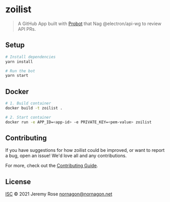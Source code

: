 # zoilist

> A GitHub App built with [Probot](https://github.com/probot/probot) that Nag @electron/api-wg to review API PRs.

## Setup

```sh
# Install dependencies
yarn install

# Run the bot
yarn start
```

## Docker

```sh
# 1. Build container
docker build -t zoilist .

# 2. Start container
docker run -e APP_ID=<app-id> -e PRIVATE_KEY=<pem-value> zoilist
```

## Contributing

If you have suggestions for how zoilist could be improved, or want to report a bug, open an issue! We'd love all and any contributions.

For more, check out the [Contributing Guide](CONTRIBUTING.md).

## License

[ISC](LICENSE) © 2021 Jeremy Rose <nornagon@nornagon.net>
